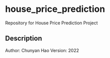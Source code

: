 # house_price_prediction
Repository for House Price Prediction Project

## Description



Author: Chunyan Hao
Version: 2022


